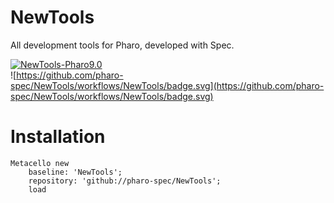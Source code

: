 # NewTools
All development tools for Pharo, developed with Spec.

[![NewTools-Pharo9.0](https://github.com/pharo-spec/NewTools/actions/workflows/newtools-all.yml/badge.svg)](https://github.com/pharo-spec/NewTools/actions/workflows/newtools-all.yml)  
![https://github.com/pharo-spec/NewTools/workflows/NewTools/badge.svg](https://github.com/pharo-spec/NewTools/workflows/NewTools/badge.svg)


# Installation

```Smalltalk
Metacello new
    baseline: 'NewTools';
    repository: 'github://pharo-spec/NewTools';
    load
